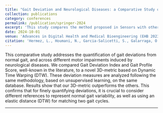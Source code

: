 ```yaml
---
title: "Gait Deviation and Neurological Diseases: a Comparative Study of Quantitative Measures"
collection: publications
category: conferences
permalink: /publication/springer-2024
excerpt: 'This study compares the method proposed in Sensors with other state-of-the-art gait quality measures.'
date: 2024-10-01
venue: 'Advances in Digital Health and Medical Bioengineering (EHB 2023), IFMBE Proceedings (111), Springer'
citation: 'Hermez, L., Houmani, N., Garcia-Salicetti, S., Galarraga, O., Vigneron, V. (2024). Gait Deviation and Neurological Diseases: A Comparative Study of Quantitative Measures. In: Advances in Digital Health and Medical Bioengineering. EHB 2023. IFMBE Proceedings, vol 111. Springer, Cham. https://doi.org/10.1007/978-3-031-62523-7_55'
---
```

This comparative study addresses the quantification of gait deviations from normal gait, and across different motor impairments induced by neurological diseases. We compared Gait Deviation Index and Gait Profile Score, well-known in the literature, to a novel 3D-metric based on Dynamic Time Warping (DTW). These deviation measures are analyzed following the same methodology, based on unsupervised learning, on the same database. Results show that our 3D-metric outperforms the others. This confirms that for finely quantifying deviations, it is crucial to consider different references to represent normal gait variability, as well as using an elastic distance (DTW) for matching two gait cycles.

---

